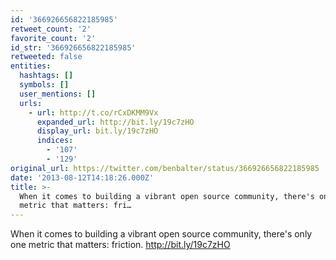 ```yaml
---
id: '366926656822185985'
retweet_count: '2'
favorite_count: '2'
id_str: '366926656822185985'
retweeted: false
entities:
  hashtags: []
  symbols: []
  user_mentions: []
  urls:
    - url: http://t.co/rCxDKMM9Vx
      expanded_url: http://bit.ly/19c7zHO
      display_url: bit.ly/19c7zHO
      indices:
        - '107'
        - '129'
original_url: https://twitter.com/benbalter/status/366926656822185985
date: '2013-08-12T14:18:26.000Z'
title: >-
  When it comes to building a vibrant open source community, there's only one
  metric that matters: fri…
---
```


When it comes to building a vibrant open source community, there's only one metric that matters: friction. http://bit.ly/19c7zHO